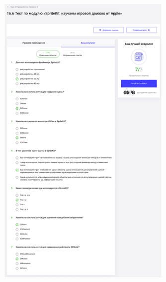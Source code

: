 ![Тест по модулю «SpriteKit изучаем игровой движок от Apple»](https://github.com/AsahiOcean/Skillbox/blob/master/iOS-%D1%80%D0%B0%D0%B7%D1%80%D0%B0%D0%B1%D0%BE%D1%82%D0%BA%D0%B0.%20%D0%A3%D1%80%D0%BE%D0%B2%D0%B5%D0%BD%D1%8C%202/16.%20SpriteKit%20%D0%B8%D0%B7%D1%83%D1%87%D0%B0%D0%B5%D0%BC%20%D0%B8%D0%B3%D1%80%D0%BE%D0%B2%D0%BE%D0%B9%20%D0%B4%D0%B2%D0%B8%D0%B6%D0%BE%D0%BA%20%D0%BE%D1%82%20Apple/16.6%20%D0%A2%D0%B5%D1%81%D1%82%20%D0%BF%D0%BE%20%D0%BC%D0%BE%D0%B4%D1%83%D0%BB%D1%8E%20%C2%ABSpriteKit%20%D0%B8%D0%B7%D1%83%D1%87%D0%B0%D0%B5%D0%BC%20%D0%B8%D0%B3%D1%80%D0%BE%D0%B2%D0%BE%D0%B9%20%D0%B4%D0%B2%D0%B8%D0%B6%D0%BE%D0%BA%20%D0%BE%D1%82%20Apple%C2%BB.png)
